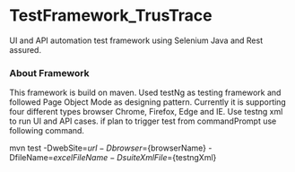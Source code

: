 # TestFramework_TrusTrace
UI and API automation test framework using Selenium Java and Rest assured. 

### About Framework

This framework is build on maven. Used testNg as testing framework and followed Page Object Mode as designing pattern. Currently it is supporting four different types browser Chrome, Firefox, Edge and IE. 
Use testng xml to run UI and API cases. if plan to trigger test from commandPrompt use following command.

mvn test -DwebSite=${url} -Dbrowser=${browserName} -DfileName=${excelFileName} -DsuiteXmlFile=${testngXml}

